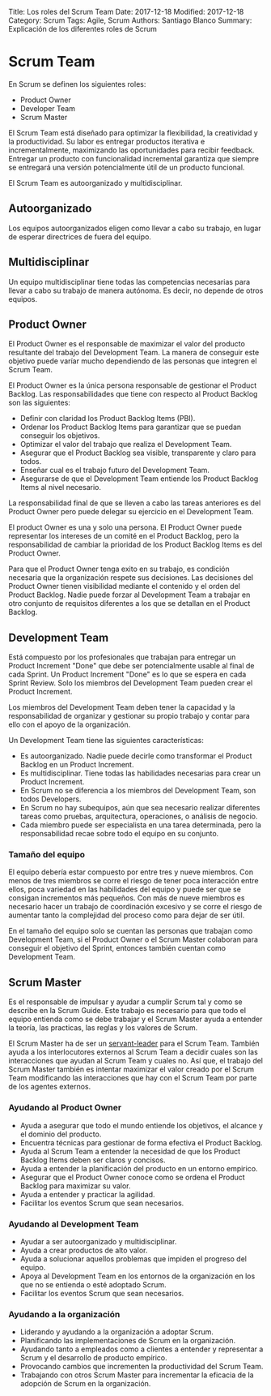 Title: Los roles del Scrum Team
Date: 2017-12-18
Modified: 2017-12-18
Category: Scrum
Tags: Agile, Scrum
Authors: Santiago Blanco
Summary: Explicación de los diferentes roles de Scrum

# Scrum Team

En Scrum se definen los siguientes roles:

* Product Owner
* Developer Team
* Scrum Master

El Scrum Team está diseñado para optimizar la flexibilidad, la creatividad y la productividad. Su labor es entregar productos iterativa e incrementalmente, maximizando las oportunidades para recibir feedback. Entregar un producto con funcionalidad incremental garantiza que siempre se entregará una versión potencialmente útil de un producto funcional.

El Scrum Team es autoorganizado y multidisciplinar.

## Autoorganizado

Los equipos autoorganizados eligen como llevar a cabo su trabajo, en lugar de esperar directrices de fuera del equipo.

## Multidisciplinar

Un equipo multidisciplinar tiene todas las competencias necesarias para llevar a cabo su trabajo de manera autónoma. Es decir, no depende de otros equipos.

## Product Owner

El Product Owner es el responsable de maximizar el valor del producto resultante del trabajo del Development Team. La manera de conseguir este objetivo puede varíar mucho dependiendo de las personas que integren el Scrum Team.

El Product Owner es la única persona responsable de gestionar el Product Backlog. Las responsabilidades que tiene con respecto al Product Backlog son las siguientes:

* Definir con claridad los Product Backlog Items (PBI).
* Ordenar los Product Backlog Items para garantizar que se puedan conseguir los objetivos.
* Optimizar el valor del trabajo que realiza el Development Team.
* Asegurar que el Product Backlog sea visible, transparente y claro para todos.
* Enseñar cual es el trabajo futuro del Development Team.
* Asegurarse de que el Development Team entiende los Product Backlog Items al nivel necesario.

La responsabilidad final de que se lleven a cabo las tareas anteriores es del Product Owner pero puede delegar su ejercicio en el Development Team.

El product Owner es una y solo una persona. El Product Owner puede representar los intereses de un comité en el Product Backlog, pero la responsabilidad de cambiar la prioridad de los Product Backlog Items es del Product Owner.

Para que el Product Owner tenga exito en su trabajo, es condición necesaria que la organización respete sus decisiones. Las decisiones del Product Owner tienen visibilidad mediante el contenido y el orden del Product Backlog. Nadie puede forzar al Development Team a trabajar en otro conjunto de requisitos diferentes a los que se detallan en el Product Backlog.

## Development Team

Está compuesto por los profesionales que trabajan para entregar un Product Increment "Done" que debe ser potencialmente usable al final de cada Sprint. Un Product Increment "Done" es lo que se espera en cada Sprint Review. Solo los miembros del Development Team pueden crear el Product Increment.

Los miembros del Development Team deben tener la capacidad y la responsabilidad de organizar y gestionar su propio trabajo y contar para ello con el apoyo de la organización.

Un Development Team tiene las siguientes características:

* Es autoorganizado. Nadie puede decirle como transformar el Product Backlog en un Product Increment.
* Es multidisciplinar. Tiene todas las habilidades necesarias para crear un Product Increment.
* En Scrum no se diferencia a los miembros del Development Team, son todos Developers.
* En Scrum no hay subequipos, aún que sea necesario realizar diferentes tareas como pruebas, arquitectura, operaciones, o análisis de negocio.
* Cada miembro puede ser especialista en una tarea determinada, pero la responsabilidad recae sobre todo el equipo en su conjunto.

### Tamaño del equipo

El equipo debería estar compuesto por entre tres y nueve miembros. Con menos de tres miembros se corre el riesgo de tener poca interacción entre ellos, poca variedad en las habilidades del equipo y puede ser que se consigan incrementos más pequeños. Con más de nueve miembros es necesario hacer un trabajo de coordinación excesivo y se corre el riesgo de aumentar tanto la complejidad del proceso como para dejar de ser útil.

En el tamaño del equipo solo se cuentan las personas que trabajan como Development Team, si el Product Owner o el Scrum Master colaboran para conseguir el objetivo del Sprint, entonces también cuentan como Development Team.

## Scrum Master

Es el responsable de impulsar y ayudar a cumplir Scrum tal y como se describe en la Scrum Guide. Este trabajo es necesario para que todo el equipo entienda como se debe trabajar y el Scrum Master ayuda a entender la teoría, las practicas, las reglas y los valores de Scrum.

El Scrum Master ha de ser un [servant-leader](https://en.wikipedia.org/wiki/Servant_leadership) para el Scrum Team. También ayuda a los interlocutores externos al Scrum Team a decidir cuales son las interacciones que ayudan al Scrum Team y cuales no. Así que, el trabajo del Scrum Master también es intentar maximizar el valor creado por el Scrum Team modificando las interacciones que hay con el Scrum Team por parte de los agentes externos.

### Ayudando al Product Owner

* Ayuda a asegurar que todo el mundo entiende los objetivos, el alcance y el dominio del producto.
* Encuentra técnicas para gestionar de forma efectiva el Product Backlog.
* Ayuda al Scrum Team a entender la necesidad de que los Product Backlog Items deben ser claros y concisos.
* Ayuda a entender la planificación del producto en un entorno empirico.
* Asegurar que el Product Owner conoce como se ordena el Product Backlog para maximizar su valor.
* Ayuda a entender y practicar la agilidad.
* Facilitar los eventos Scrum que sean necesarios.

### Ayudando al Development Team

* Ayudar a ser autoorganizado y multidisciplinar.
* Ayuda a crear productos de alto valor.
* Ayuda a solucionar aquellos problemas que impiden el progreso del equipo.
* Apoya al Development Team en los entornos de la organización en los que no se entienda o esté adoptado Scrum.
* Facilitar los eventos Scrum que sean necesarios.

### Ayudando a la organización

* Liderando y ayudando a la organización a adoptar Scrum.
* Planificando las implementaciones de Scrum en la organización.
* Ayudando tanto a empleados como a clientes a entender y representar a Scrum y el desarrollo de producto empírico.
* Provocando cambios que incrementen la productividad del Scrum Team.
* Trabajando con otros Scrum Master para incrementar la eficacia de la adopción de Scrum en la organización.
